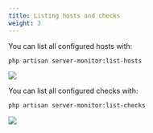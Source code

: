 ```yaml
---
title: Listing hosts and checks
weight: 3
---
```


You can list all configured hosts with:

```bash
php artisan server-monitor:list-hosts
``` 

<img src="../../images/list-hosts.jpg" class="screenshot -cli">

You can list all configured checks with: 

```bash
php artisan server-monitor:list-checks
``` 

<img src="../../images/list-checks.jpg" class="screenshot -cli">
